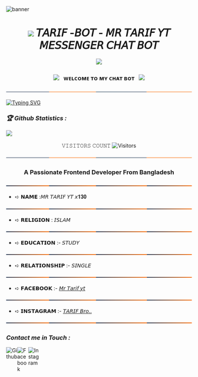 <img src="https://i.imgur.com/ik69NBx.jpeg" alt="banner">
<h1 align="center"><img src="./dashboard/images/logo-non-bg.png" width="22px"> 𝘛𝘈𝘙𝘐𝘍 -𝘉𝘖𝘛 - 𝘔𝘙 𝘛𝘈𝘙𝘐𝘍 𝘠𝘛  𝘔𝘌𝘚𝘚𝘌𝘕𝘎𝘌𝘙 𝘊𝘏𝘈𝘛 𝘉𝘖𝘛</h1>
<!-- Github README -->

<p align="center"><img src="https://img.shields.io/badge/I Am BAYJID %20BANGLADESHI- NOOB PROGRAMMER-green?colorA=%23ff0000&colorB=%23017e40&style=flat-square">

</i></b></h3>
<h3 align="center">
  <img src="https://emoji.discord.st/emojis/768b108d-274f-4f44-a634-8477b16efce7.gif" width="25">
  &nbsp; ᴡᴇʟᴄᴏᴍᴇ ᴛᴏ ᴍʏ ᴄʜᴀᴛ ʙᴏᴛ &nbsp;
  <img src="https://emoji.discord.st/emojis/768b108d-274f-4f44-a634-8477b16efce7.gif" width="25">
</h3>
<img align="center" alt="line" src="https://github.com/DalpatRathore/dalpatrathore/blob/main/assets/images/line-1.svg">



[![Typing SVG](https://readme-typing-svg.herokuapp.com?color=%23F70B10&size=27&lines=𝙱☺︎︎𝚃+𝘖𝘞𝘕𝘌𝘙+𝘔𝘙+𝘛𝘈𝘙𝘐𝘍;+[!]•'Ꮇʀ✓ᵀᴬᴿᴵᶠ+✓𝙱☺︎︎𝚃+✓𝙭𝟏𝟑𝟎+𝘈+𝘕𝘈𝘔𝘌+𝘉𝘙𝘖;𝘉𝘖𝘛'𝘗𝘙𝘌𝘍𝘐𝘟+‣𒁍+[!];𝘛𝘏𝘈𝘕𝘒+𝘠𝘖𝘜+𝙴𝚅𝙴𝚁𝚈𝙾𝙽𝙴;𝘓𝘖𝘝𝘌+𝘜+𝘈𝘓𝘓+𝘍𝘙𝘐𝘌𝘕𝘋𝘚)](https://git.io/typing-svg)


<h3><b><i>🏆 Github Statistics :</i></b></h3>
<a href="https://github.com/BAYJID-404-BOYZ"><img width=550 src="https://github-profile-trophy.vercel.app/?username=𝘔𝘳 𝘛𝘢𝘳𝘪𝘧𝘶𝘭 𝘐𝘴𝘭𝘢𝘮 𝐁𝐀𝐘𝐉𝐈𝐃&theme=dracula&no-frame=true&title=Followers,Stars,Commit,Repository,Issues"/></a>

</p>
<p align="center"> 
 𝚅𝙸𝚂𝙸𝚃𝙾𝚁𝚂 𝙲𝙾𝚄𝙽𝚃
 <img src="https://profile-counter.glitch.me/BAYJID-404-BOYA /count.svg" alt="Visitors">
</p>

<img align="center" alt="line" src="https://github.com/DalpatRathore/dalpatrathore/blob/main/assets/images/line-1.svg">

<h3 align="center">A Passionate Frontend Developer From Bangladesh</h3>

<img align="center" alt="line" src="https://github.com/DalpatRathore/dalpatrathore/blob/main/assets/images/line-2.svg">

- ➪ 𝗡𝗔𝗠𝗘      :𝘔𝘙 𝘛𝘈𝘙𝘐𝘍 𝘠𝘛 𝘹𝟏𝟑𝟎

<img align="center" alt="line" src="https://github.com/DalpatRathore/dalpatrathore/blob/main/assets/images/line-2.svg">

- ➪  𝗥𝗘𝗟𝗜𝗚𝗜𝗢𝗡   : 𝘐𝘚𝘓𝘈𝘔

<img align="center" alt="line" src="https://github.com/DalpatRathore/dalpatrathore/blob/main/assets/images/line-2.svg">

- ➪ 𝗘𝗗𝗨𝗖𝗔𝗧𝗜𝗢𝗡 :- 𝘚𝘛𝘜𝘋𝘠

<img align="center" alt="line" src="https://github.com/DalpatRathore/dalpatrathore/blob/main/assets/images/line-2.svg">

- ➪ 𝗥𝗘𝗟𝗔𝗧𝗜𝗢𝗡𝗦𝗛𝗜𝗣 :- 𝘚𝘐𝘕𝘎𝘓𝘌

<img align="center" alt="line" src="https://github.com/DalpatRathore/dalpatrathore/blob/main/assets/images/line-2.svg">

- ➪ 𝗙𝗔𝗖𝗘𝗕𝗢𝗢𝗞 :- [𝘔𝘳 𝘛𝘢𝘳𝘪𝘧 𝘺𝘵](https://m.me/Mr.tarif.cxly130)

<img align="center" alt="line" src="https://github.com/DalpatRathore/dalpatrathore/blob/main/assets/images/line-2.svg">

- ➪ 𝗜𝗡𝗦𝗧𝗔𝗚𝗥𝗔𝗠 :- [𝘛𝘈𝘙𝘐𝘍 𝘉𝘳𝘰..](https://www.instagram.com/mr_bayjid120)

<img align="center" alt="line" src="https://github.com/DalpatRathore/dalpatrathore/blob/main/assets/images/line-2.svg">

<h3><b><i> Contact me in Touch :</i></b></h3>
<a href="https://github.com/Mr-Tarif-130"><img align="left" title="Github" alt="Github" width="30px" src="https://cdn.jsdelivr.net/npm/simple-icons@3.0.1/icons/github.svg" /></a>
<a href="https://m.me/Mr.tarif.cxly130"><img align="left" title="Facebook" alt="Facebook" width="30px" src="https://raw.githubusercontent.com/rahuldkjain/github-profile-readme-generator/master/src/images/icons/Social/facebook.svg" /></a>
<a href="https://www.instagram.com/mr_bayjid120"><img align="left" title="Instagram" alt="Instagram" width="30px" src="https://raw.githubusercontent.com/rahuldkjain/github-profile-readme-generator/master/src/images/icons/Social/instagram.svg" /></a>
